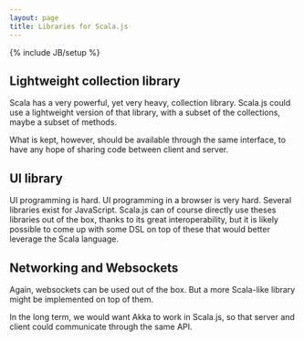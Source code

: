 ```yaml
---
layout: page
title: Libraries for Scala.js
---
```

{% include JB/setup %}

## Lightweight collection library

Scala has a very powerful, yet very heavy, collection library. Scala.js could
use a lightweight version of that library, with a subset of the collections,
maybe a subset of methods.

What is kept, however, should be available through the same interface, to have
any hope of sharing code between client and server.

## UI library

UI programming is hard. UI programming in a browser is very hard. Several
libraries exist for JavaScript. Scala.js can of course directly use theses
libraries out of the box, thanks to its great interoperability, but it is
likely possible to come up with some DSL on top of these that would better
leverage the Scala language.

## Networking and Websockets

Again, websockets can be used out of the box. But a more Scala-like library
might be implemented on top of them.

In the long term, we would want Akka to work in Scala.js, so that server and
client could communicate through the same API.
